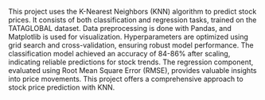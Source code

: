This project uses the K-Nearest Neighbors (KNN) algorithm to predict stock prices. It consists of both classification and regression tasks, trained on the TATAGLOBAL dataset.
Data preprocessing is done with Pandas, and Matplotlib is used for visualization. Hyperparameters are optimized using grid search and cross-validation, ensuring robust model performance. 
The classification model achieved an accuracy of 84-86% after scaling, indicating reliable predictions for stock trends. The regression component, evaluated using Root Mean Square Error (RMSE), provides valuable insights into price movements.
This project offers a comprehensive approach to stock price prediction with KNN.

